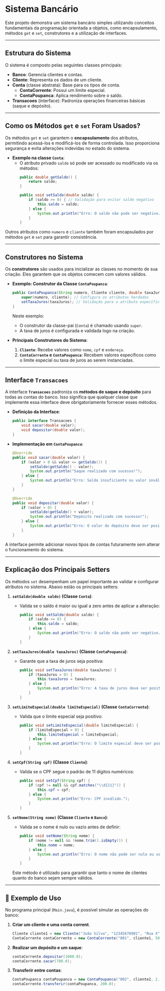 # Sistema Bancário

Este projeto demonstra um sistema bancário simples utilizando conceitos fundamentais da programação orientada a objetos, como encapsulamento, métodos `get` e `set`, construtores e a utilização de interfaces.

---

## Estrutura do Sistema

O sistema é composto pelas seguintes classes principais:
- **Banco**: Gerencia clientes e contas.
- **Cliente**: Representa os dados de um cliente.
- **Conta** (classe abstrata): Base para os tipos de conta.
   - **ContaCorrente**: Possui um limite especial.
   - **ContaPoupanca**: Aplica rendimento sobre o saldo.
- **Transacoes** (interface): Padroniza operações financeiras básicas (saque e depósito).

---

## Como os Métodos `get` e `set` Foram Usados?

Os métodos `get` e `set` garantem o **encapsulamento** dos atributos, permitindo acessá-los e modificá-los de forma controlada. Isso proporciona segurança e evita alterações indevidas no estado do sistema.

- **Exemplo na classe `Conta`**:
   - O atributo privado `saldo` só pode ser acessado ou modificado via os métodos:
     ```java
     public double getSaldo() {
         return saldo;
     }
     
     public void setSaldo(double saldo) {
         if (saldo >= 0) { // Validação para evitar saldo negativo
             this.saldo = saldo;
         } else {
             System.out.println("Erro: O saldo não pode ser negativo.");
         }
     }
     ```

Outros atributos como `numero` e `cliente` também foram encapsulados por métodos `get` e `set` para garantir consistência.

---

## Construtores no Sistema

Os **construtores** são usados para inicializar as classes no momento de sua criação. Eles garantem que os objetos comecem com valores válidos.

- **Exemplo: Construtor da Classe `ContaPoupanca`**:
  ```java
  public ContaPoupanca(String numero, Cliente cliente, double taxaJuros) {
      super(numero, cliente); // Configura os atributos herdados
      setTaxaJuros(taxaJuros); // Validação para o atributo específico
  }
  ```
  Neste exemplo:
   - O construtor da classe-pai (`Conta`) é chamado usando `super`.
   - A taxa de juros é configurada e validada logo na criação.

- **Principais Construtores do Sistema**:
   1. **`Cliente`**: Recebe valores como `nome`, `cpf` e `endereço`.
   2. **`ContaCorrente` e `ContaPoupanca`**: Recebem valores específicos como o limite especial ou taxa de juros ao serem instanciadas.

---

## Interface `Transacoes`

A interface **`Transacoes`** padroniza os **métodos de saque e depósito** para todas as contas do banco. Isso significa que qualquer classe que implemente essa interface deve obrigatoriamente fornecer esses métodos.

- **Definição da Interface**:
  ```java
  public interface Transacoes {
      void sacar(double valor);
      void depositar(double valor);
  }
  ```
- **Implementação em `ContaPoupanca`**:
  ```java
  @Override
  public void sacar(double valor) {
      if (valor > 0 && valor <= getSaldo()) {
          setSaldo(getSaldo() - valor);
          System.out.println("Saque realizado com sucesso!");
      } else {
          System.out.println("Erro: Saldo insuficiente ou valor inválido.");
      }
  }
  
  @Override
  public void depositar(double valor) {
      if (valor > 0) {
          setSaldo(getSaldo() + valor);
          System.out.println("Depósito realizado com sucesso!");
      } else {
          System.out.println("Erro: O valor do depósito deve ser positivo.");
      }
  }
  ```

A interface permite adicionar novos tipos de contas futuramente sem alterar o funcionamento do sistema.

---

## Explicação dos Principais Setters

Os métodos `set` desempenham um papel importante ao validar e configurar atributos no sistema. Abaixo estão os principais setters:

1. **`setSaldo(double saldo)` (Classe `Conta`)**:
   - Valida se o saldo é maior ou igual a zero antes de aplicar a alteração:
     ```java
     public void setSaldo(double saldo) {
         if (saldo >= 0) {
             this.saldo = saldo;
         } else {
             System.out.println("Erro: O saldo não pode ser negativo.");
         }
     }
     ```

2. **`setTaxaJuros(double taxaJuros)` (Classe `ContaPoupanca`)**:
   - Garante que a taxa de juros seja positiva:
     ```java
     public void setTaxaJuros(double taxaJuros) {
         if (taxaJuros > 0) {
             this.taxaJuros = taxaJuros;
         } else {
             System.out.println("Erro: A taxa de juros deve ser positiva.");
         }
     }
     ```

3. **`setLimiteEspecial(double limiteEspecial)` (Classe `ContaCorrente`)**:
   - Valida que o limite especial seja positivo:
     ```java
     public void setLimiteEspecial(double limiteEspecial) {
         if (limiteEspecial > 0) {
             this.limiteEspecial = limiteEspecial;
         } else {
             System.out.println("Erro: O limite especial deve ser positivo.");
         }
     }
     ```

4. **`setCpf(String cpf)` (Classe `Cliente`)**:
   - Valida se o CPF segue o padrão de 11 dígitos numéricos:
     ```java
     public void setCpf(String cpf) {
         if (cpf != null && cpf.matches("\\d{11}")) {
             this.cpf = cpf;
         } else {
             System.out.println("Erro: CPF inválido.");
         }
     }
     ```
5. **`setNome(String nome)` (Classe `Cliente` e `Banco`)**:
   - Valida se o nome é nulo ou vazio antes de definir:
     ```java
     public void setNome(String nome) {
         if (nome != null && !nome.trim().isEmpty()) {
             this.nome = nome;
         } else {
             System.out.println("Erro: O nome não pode ser nulo ou vazio.");
         }
     }
     ```
   Este método é utilizado para garantir que tanto o nome de clientes quanto do banco sejam sempre válidos.


---

## 🌟 Exemplo de Uso
No programa principal (`Main.java`), é possível simular as operações do banco:
1. **Criar um cliente e uma conta corrent**.
   ```java
   Cliente cliente1 = new Cliente("João Silva", "12345678901", "Rua X");
   ContaCorrente contaCorrente = new ContaCorrente("001", cliente1, 500.0);
   ```
2. **Realizar um depósito e um saque**:
   ```java
   contaCorrente.depositar(1000.0);
   contaCorrente.sacar(700.0);
   ```
3. **Transferir entre contas**:
   ```java
   ContaPoupanca contaPoupanca = new ContaPoupanca("002", cliente2, 2.0);
   contaCorrente.transferir(contaPoupanca, 200.0);
   ```
